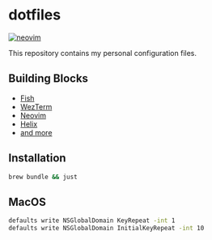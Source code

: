 # dotfiles

[![neovim](https://img.shields.io/badge/neovim-v11-dev)](https://neovim.io/)

This repository contains my personal configuration files.

## Building Blocks

- [Fish](https://fishshell.com/)
- [WezTerm](https://wezfurlong.org/wezterm)
- [Neovim](https://neovim.io/)
- [Helix](https://helix-editor.com/)
- [and more](https://github.com/marcusandre/dotfiles/blob/main/Brewfile)

## Installation

```bash
brew bundle && just
```

## MacOS

```bash
defaults write NSGlobalDomain KeyRepeat -int 1
defaults write NSGlobalDomain InitialKeyRepeat -int 10
```
